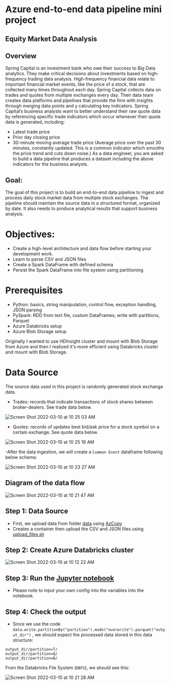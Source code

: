 # Azure end-to-end data pipeline mini project

## Equity Market Data Analysis

## Overview
Spring Capital is an investment bank who owe their success to Big Data analytics. They make critical decisions about investments based on high-frequency trading data analysis. High-frequency financial data relate to important financial market events, like the price of a stock, that are collected many times throughout each day.
Spring Capital collects data on trades and quotes from multiple exchanges every day. Their data team creates data platforms and pipelines that provide the firm with insights through merging data points and y calculating key indicators. Spring Capital’s business analysts want to better understand their raw quote data by referencing specific trade indicators which occur whenever their quote data is generated, including:
- Latest trade price
- Prior day closing price
- 30-minute moving average trade price (Average price over the past 30 minutes,
constantly updated. This is a common indicator which smooths the price trend and cuts down noise.)
As a data engineer, you are asked to build a data pipeline that produces a dataset including the above indicators for the business analysts.

## Goal:
The goal of this project is to build an end-to-end data pipeline to ingest and process daily stock market data from multiple stock exchanges. The pipeline should maintain the source data in a structured format, organized by date. It also needs to produce analytical results that support business analysis.

# Objectives:
- Create a high-level architecture and data flow before starting your development work.
- Learn to parse CSV and JSON files
- Create a Spark DataFrame with defined schema
- Persist the Spark DataFrame into file system using partitioning

# Prerequisites
- Python: basics, string manipulation, control flow, exception handling, JSON parsing
- PySpark: RDD from text file, custom DataFrames, write with partitions, Parquet
- Azure Databricks setup
- Azure Blob Storage setup

Originally I wanted to use HDInsight cluster and mount with Blob Storage from Azure and then I realized it's more efficient using Databricks cluster and mount with Blob Storage.

# Data Source
The source data used in this project is randomly generated stock exchange data.
- Trades: records that indicate transactions of stock shares between broker-dealers. See trade data below.

![Screen Shot 2022-03-10 at 10 25 03 AM](https://user-images.githubusercontent.com/70767722/157694493-524622c5-9f01-4fa1-a279-40b23bb42794.png)

- Quotes: records of updates best bid/ask price for a stock symbol on a certain exchange. See quote data below.

![Screen Shot 2022-03-10 at 10 25 16 AM](https://user-images.githubusercontent.com/70767722/157694537-4177d43e-b25e-42be-8662-c7d7aaf15be1.png)

-After the data ingestion, we will create a `Common Event` dataframe following below schema:

![Screen Shot 2022-03-10 at 10 23 27 AM](https://user-images.githubusercontent.com/70767722/157694121-91984caf-3b82-4e3e-b0d9-b9945b534620.png)

## Diagram of the data flow
![Screen Shot 2022-03-10 at 10 21 47 AM](https://user-images.githubusercontent.com/70767722/157693765-9709acf6-424f-4b2a-bef5-18b6cc4c45b9.png)

## Step 1: Data Source
- First, we upload data from folder [data](https://github.com/Andy-Pham-72/Azure-End-to-End-project-1/tree/master/data) using [AzCopy](https://docs.microsoft.com/en-us/azure/storage/common/storage-use-azcopy-v10?toc=/azure/storage/blobs/toc.json) 
- Creates a container then upload the CSV and JSON files using [upload_files.sh](https://github.com/Andy-Pham-72/Azure-End-to-End-project-1/blob/master/upload_files.sh)

## Step 2: Create Azure Databricks cluster

![Screen Shot 2022-03-10 at 10 12 22 AM](https://user-images.githubusercontent.com/70767722/157693600-46bbe945-7560-4b20-af8f-e964dd1512df.png)

## Step 3: Run the [Jupyter notebook](https://github.com/Andy-Pham-72/Azure-End-to-End-project-1/blob/master/notebook/data_ingestion.ipynb)
- Please note to input your own config into the variables into the notebook.

## Step 4: Check the output
- Since we use the code `data.write.partitionBy("partition").mode("overwrite").parquet("output_dir")` , we should expect the processed data stored in this data structure:
```
output_dir/partition=T/ 
output_dir/partition=Q/ 
output_dir/partition=B/
```

From the Databricks File System (`DBFS`), we should see this:

![Screen Shot 2022-03-10 at 10 21 28 AM](https://user-images.githubusercontent.com/70767722/157693694-c96a6ae5-6dfc-45ee-97f4-17e049126b74.png)

